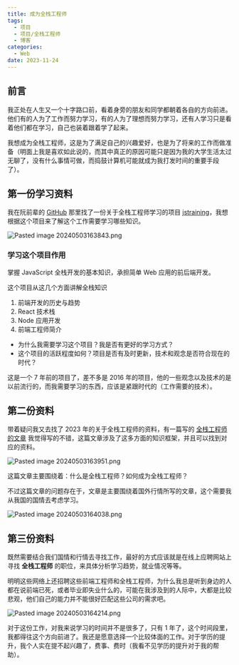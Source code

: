 ```yaml
---
title: 成为全栈工程师
tags:
  - 项目
  - 项目/全栈工程师
  - 博客
categories:
  - Web
date: 2023-11-24
---
```


## 前言

我正处在人生又一个十字路口前，看着身旁的朋友和同学都朝着各自的方向前进。他们有的人为了工作而努力学习，有的人为了理想而努力学习，还有人学习只是看着他们都在学习，自己也装着跟着学了起来。

我想成为全栈工程师，这是为了满足自己的兴趣爱好，也是为了将来的工作而做准备（明面上我是喜欢如此说的，而其中真正的原因可能只是因为我的大学生活太过无聊了，没有什么事情可做，而捣鼓计算机可能就成为我打发时间的重要手段了）。

## 第一份学习资料

我在阮前辈的 [GitHub](https://github.com/ruanyf/) 那里找了一份关于全栈工程师学习的项目 [jstraining](https://github.com/ruanyf/jstraining)，我想根据这个项目来了解这个工作需要学习哪些知识。

![Pasted image 20240503163843.png](https://s2.loli.net/2024/05/05/OmSe3YuL9D7MrQw.png)

### 学习这个项目作用

掌握 JavaScript 全栈开发的基本知识，承担简单 Web 应用的前后端开发。

这个项目从这几个方面讲解全栈知识

1. 前端开发的历史与趋势
2. React 技术栈
3. Node 应用开发
4. 前端工程师简介

* 为什么我需要学习这个项目？我是否有更好的学习方式？
* 这个项目的活跃程度如何？项目是否有及时更新，技术和观念是否符合现在的时代？

这是一个 7 年前的项目了，差不多是 2016 年的项目，他的一些观念以及技术的是以前流行的，而我需要学习的东西，应该是紧跟时代的（工作需要的技术）。

## 第二份资料

带着疑问我又去找了 2023 年的关于全栈工程师的资料，有一篇写的 [全栈工程师的文章](https://www.freecodecamp.org/chinese/news/full-stack-engineer-career-guide/) 我觉得写的不错，这篇文章涉及了这多方面的知识框架，并且可以找到对应的资料。

![Pasted image 20240503163951.png](https://s2.loli.net/2024/05/05/8rvOaUN2sjkcnRi.png)

这篇文章主要围绕着：什么是全栈工程师？如何成为全栈工程师？

不过这篇文章的问题存在于，文章是主要围绕着国外行情所写的文章，这个需要我从我国的国情去考虑学习。

![Pasted image 20240503164038.png](https://s2.loli.net/2024/05/05/91nfXBYEja5ZIWg.png)

## 第三份资料

既然需要结合我们国情和行情去寻找工作，最好的方式应该就是在线上应聘网站上寻找 **全栈工程师** 的职位，来具体分析学习趋势，就业情况等等。

明明这些网络上还招聘这些前端工程师和全栈工程师，为什么我总是听到身边的人都在说前端已死，或者毕业即失业什么的，可能在我涉及到的人际中，大都是比较悲观，他们自己的能力并不能很好匹配这些公司的需求吧。

![Pasted image 20240503164214.png](https://s2.loli.net/2024/05/05/BTMXCmp97P23zEI.png)

对于这份工作，对我来说学习的时间并不是很多了，只有 1 年了，这个时间段里，我都得往这个方向前进了。我还是愿意选择一个比较体面的工作。对于学历的提升，我个人实在提不起兴趣了，费事、费时（我看不见学历的提升对于我的帮助）。
